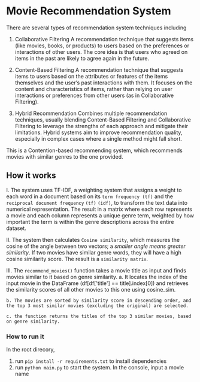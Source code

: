 # Movie Recommendation System

There are several types of recommendation system techniques including 
1. Collaborative Filtering
    A recommendation technique that suggests items (like movies, books, or products) to users based on the preferences or interactions of other users. The core idea is that users who agreed on items in the past are likely to agree again in the future.

2. Content-Based Filtering
    A recommendation technique that suggests items to users based on the attributes or features of the items themselves and the user’s past interactions with them. It focuses on the content and characteristics of items, rather than relying on user interactions or preferences from other users (as in Collaborative Filtering).

3. Hybrid Recommendation 
    Combines multiple recommendation techniques, usually blending Content-Based Filtering and Collaborative Filtering to leverage the strengths of each approach and mitigate their limitations. Hybrid systems aim to improve recommendation quality, especially in complex cases where a single method might fall short.


This is a Contention-based recommending system, which recommends movies with similar genres to the one provided.

## How it works
I. The system uses TF-IDF, a weighting system that assigns a weight to each word in a document based on its `term frequency (tf)` and the `reciprocal document frequency` `(tf)` `(idf)`, to transform the text data into numerical representation. The result in a matrix where each row represents a movie and each column represents a unique genre term, weighted by how important the term is within the genre descriptions across the entire dataset.

II. The system then calculates `Cosine similarity`, which measures the cosine of the angle between two vectors; a _smaller angle means greater similarity_. If two movies have similar genre words, they will have a high cosine similarity score. The result is a `similarity matrix`.

III. The `recommend_movies()` function takes a movie title as input and finds movies similar to it based on genre similarity.
    a. It locates the index of the input movie in the DataFrame (df[df['title'] == title].index[0]) and retrieves the similarity scores of all other movies to this one using cosine_sim.

    b. The movies are sorted by similarity score in descending order, and the top 3 most similar movies (excluding the original) are selected.

    c. the function returns the titles of the top 3 similar movies, based on genre similarity.

### How to run it
In the root direcory, 
1. run `pip install -r requirements.txt` to install dependencies
2. run `python main.py` to start the system.
In the console, input a movie name
